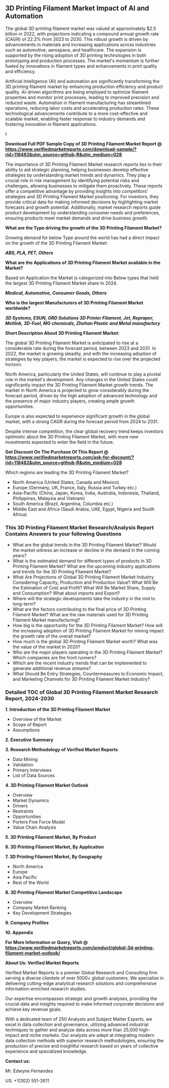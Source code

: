 <h2>3D Printing Filament Market Impact of AI and Automation</h2><p>The global 3D printing filament market was valued at approximately $2.5 billion in 2022, with projections indicating a compound annual growth rate (CAGR) of 22.3% from 2023 to 2030. This robust growth is driven by advancements in materials and increasing applications across industries such as automotive, aerospace, and healthcare. The expansion is supported by the rising adoption of 3D printing technologies in both prototyping and production processes. The market's momentum is further fueled by innovations in filament types and enhancements in print quality and efficiency.</p><p>Artificial Intelligence (AI) and automation are significantly transforming the 3D printing filament market by enhancing production efficiency and product quality. AI-driven algorithms are being employed to optimize filament properties and monitor print processes, leading to improved precision and reduced waste. Automation in filament manufacturing has streamlined operations, reducing labor costs and accelerating production rates. These technological advancements contribute to a more cost-effective and scalable market, enabling faster response to industry demands and fostering innovation in filament applications.</p>t</p><p id="" class=""><strong>Download Full PDF Sample Copy of 3D Printing Filament Market Report @ <a href="https://www.verifiedmarketreports.com/download-sample/?rid=118482&utm_source=github-R&utm_medium=028" target="_blank">https://www.verifiedmarketreports.com/download-sample/?rid=118482&utm_source=github-R&utm_medium=028</a></strong></p><p>The importance of&nbsp;3D Printing Filament Market research reports lies in their ability to aid strategic planning, helping businesses develop effective strategies by understanding market trends and dynamics. They play a crucial role in risk management by identifying potential risks and challenges, allowing businesses to mitigate them proactively. These reports offer a competitive advantage by providing insights into competitors' strategies and 3D Printing Filament Market positioning. For investors, they provide critical data for making informed decisions by highlighting market forecasts and growth potential. Additionally, market research reports guide product development by understanding consumer needs and preferences, ensuring products meet market demands and drive business growth.</p><p><strong>What are the&nbsp;Type driving the growth of the 3D Printing Filament Market?</strong></p><p id="" class="">Growing demand for below Type around the world has had a direct impact on the growth of the 3D Printing Filament Market:</p><em><strong>ABS, PLA, PET, Others</strong></em></p><strong>What are the&nbsp;Applications&nbsp;of 3D Printing Filament Market available in the Market?</strong></p><p id="" class="">Based on Application the Market is categorized into Below types that held the largest 3D Printing Filament Market share In 2024.</p><em><strong>Medical, Automotive, Consumer Goods, Others</strong></em></p><strong>Who is the largest Manufacturers of 3D Printing Filament Market worldwide?</strong></p><p><em><strong>3D Systems, ESUN, ORD Solutions 3D Printer Filament, Jet, Repraper, MeltInk, 3D-Fuel, MG chemicals, Zhehan Plastic and Metal manufactory</strong></em></p><p id="" class=""><strong>Short Description About 3D Printing Filament Market:</strong></p><p>The global 3D Printing Filament Market is anticipated to rise at a considerable rate during the forecast period, between 2023 and 2031. In 2022, the market is growing steadily, and with the increasing adoption of strategies by key players, the market is expected to rise over the projected horizon.</p><p>North America, particularly the United States, will continue to play a pivotal role in the market's development. Any changes in the United States could significantly impact the 3D Printing Filament Market growth trends. The market in North America is projected to grow considerably during the forecast period, driven by the high adoption of advanced technology and the presence of major industry players, creating ample growth opportunities.</p><p>Europe is also expected to experience significant growth in the global market, with a strong CAGR during the forecast period from 2024 to 2031.</p><p>Despite intense competition, the clear global recovery trend keeps investors optimistic about the 3D Printing Filament Market, with more new investments expected to enter the field in the future.</p><p id="" class=""><strong>Get Discount On The Purchase Of This Report @ <a href="https://www.verifiedmarketreports.com/ask-for-discount/?rid=118482&utm_source=github-R&utm_medium=028" target="_blank">https://www.verifiedmarketreports.com/ask-for-discount/?rid=118482&utm_source=github-R&utm_medium=028</a></strong></p>Which regions are leading the 3D Printing Filament Market?</p><ul><li>North America (United States, Canada and Mexico)</li><li>Europe (Germany, UK, France, Italy, Russia and Turkey etc.)</li><li>Asia-Pacific (China, Japan, Korea, India, Australia, Indonesia, Thailand, Philippines, Malaysia and Vietnam)</li><li>South America (Brazil, Argentina, Columbia etc.)</li><li>Middle East and Africa (Saudi Arabia, UAE, Egypt, Nigeria and South Africa)</li></ul><h3 id="" class="">This 3D Printing Filament Market Research/Analysis Report Contains Answers to your following Questions</h3><ul><li>What are the global trends in the 3D Printing Filament Market? Would the market witness an increase or decline in the demand in the coming years?</li><li>What is the estimated demand for different types of products in 3D Printing Filament Market? What are the upcoming industry applications and trends for the 3D Printing Filament Market?</li><li>What Are Projections of Global 3D Printing Filament Market Industry Considering Capacity, Production and Production Value? What Will Be the Estimation of Cost and Profit? What Will Be Market Share, Supply and Consumption? What about imports and Export?</li><li>Where will the strategic developments take the industry in the mid to long-term?</li><li>What are the factors contributing to the final price of 3D Printing Filament Market? What are the raw materials used for 3D Printing Filament Market manufacturing?</li><li>How big is the opportunity for the 3D Printing Filament Market? How will the increasing adoption of 3D Printing Filament Market for mining impact the growth rate of the overall market?</li><li>How much is the global 3D Printing Filament Market worth? What was the value of the market In 2020?</li><li>Who are the major players operating in the 3D Printing Filament Market? Which companies are the front runners?</li><li>Which are the recent industry trends that can be implemented to generate additional revenue streams?</li><li>What Should Be Entry Strategies, Countermeasures to Economic Impact, and Marketing Channels for 3D Printing Filament Market Industry?</li></ul><h3 id="" class="">Detailed TOC of Global 3D Printing Filament Market Research Report, 2024-2030</h3><p id="" class=""><strong>1. Introduction of the 3D Printing Filament Market</strong></p><ul><li>Overview of the Market</li><li>Scope of Report</li><li>Assumptions</li></ul><p id="" class=""><strong>2. Executive Summary</strong></p><p id="" class=""><strong>3. Research Methodology of Verified Market Reports</strong></p><ul><li>Data Mining</li><li>Validation</li><li>Primary Interviews</li><li>List of Data Sources</li></ul><p id="" class=""><strong>4. 3D Printing Filament Market Outlook</strong></p><ul><li>Overview</li><li>Market Dynamics</li><li>Drivers</li><li>Restraints</li><li>Opportunities</li><li>Porters Five Force Model</li><li>Value Chain Analysis</li></ul><p id="" class=""><strong>5. 3D Printing Filament Market, By Product</strong></p><p id="" class=""><strong>6. 3D Printing Filament Market, By Application</strong></p><p id="" class=""><strong>7. 3D Printing Filament Market, By Geography</strong></p><ul><li>North America</li><li>Europe</li><li>Asia Pacific</li><li>Rest of the World</li></ul><p id="" class=""><strong>8. 3D Printing Filament Market Competitive Landscape</strong></p><ul><li>Overview</li><li>Company Market Ranking</li><li>Key Development Strategies</li></ul><p id="" class=""><strong>9. Company Profiles</strong></p><p id="" class=""><strong>10. Appendix</strong></p><p id="" class=""><strong>For More Information or Query, Visit @ <a href="https://www.verifiedmarketreports.com/product/global-3d-printing-filament-market-outlook/" target="_blank">https://www.verifiedmarketreports.com/product/global-3d-printing-filament-market-outlook/</a></strong></p><p id="" class=""><strong>About Us: Verified Market Reports</strong></p><p id="" class="">Verified Market Reports is a premier Global Research and Consulting firm serving a diverse clientele of over 5000+ global customers. We specialize in delivering cutting-edge analytical research solutions and comprehensive information-enriched research studies.</p><p id="" class="">Our expertise encompasses strategic and growth analyses, providing the crucial data and insights required to make informed corporate decisions and achieve key revenue goals.</p><p id="" class="">With a dedicated team of 250 Analysts and Subject Matter Experts, we excel in data collection and governance, utilizing advanced industrial techniques to gather and analyze data across more than 25,000 high-impact and niche markets. Our analysts are adept at integrating modern data collection methods with superior research methodologies, ensuring the production of precise and insightful research based on years of collective experience and specialized knowledge.</p><p id="" class=""><strong>Contact us:</strong></p><p id="" class="">Mr. Edwyne Fernandes</p><p id="" class="">US: +1(302) 551-2611</p>